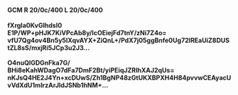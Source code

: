 #### GCM R 20/0c/400 L 20/0c/400
**fXrgla0KvGIhdsI0**<br/>**E1P/WP+pHJK7KiVPcAb8y/IcOEiejFd7tnY/zNi7Z4o=**<br/>**vfU7Qg4ov4Bn5y5IXqvAYX+ZiQnL+/PdX7j05ggBnfe0Ug72lREaUiZ8DUStZL8sS/mxjRi5JCp3u2J3...**<br/><br/>
**O4nuQIGDGnFka7G/**<br/>**BHi8eKahWDagO7dFa7DmF2Bt/yiPEiqJZRlhXAJ2qUs=**<br/>**nKJsQ4HE2J4Yn+xcDUwS/Zh1BgNP48zGtUKXBPXH4H84pvvwCEAyacUvVdXdU1mIrzArJIdJSNb1hNM+...**